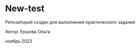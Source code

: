 # New-test
Репозиторий создан для выполнения практического задания

Автор: Ершова Ольга

ноябрь 2023
